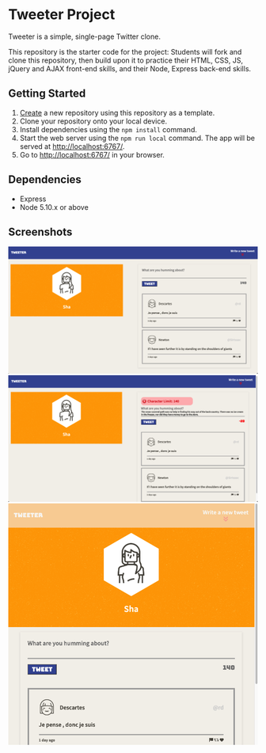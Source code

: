 # Tweeter Project

Tweeter is a simple, single-page Twitter clone.

This repository is the starter code for the project: Students will fork and clone this repository, then build upon it to practice their HTML, CSS, JS, jQuery and AJAX front-end skills, and their Node, Express back-end skills.

## Getting Started

1. [Create](https://docs.github.com/en/repositories/creating-and-managing-repositories/creating-a-repository-from-a-template) a new repository using this repository as a template.
2. Clone your repository onto your local device.
3. Install dependencies using the `npm install` command.
3. Start the web server using the `npm run local` command. The app will be served at <http://localhost:6767/>.
4. Go to <http://localhost:6767/> in your browser.

## Dependencies

- Express
- Node 5.10.x or above

## Screenshots

![`Screenshot of Desktop View`](https://github.com/ShahrukhFaqiri/tweeter/blob/master/public/images/1.png)
![`User friendly error handling`](https://github.com/ShahrukhFaqiri/tweeter/blob/master/public/images/2.png)
![`Responsive Tablet View`](https://github.com/ShahrukhFaqiri/tweeter/blob/master/public/images/3.png)
